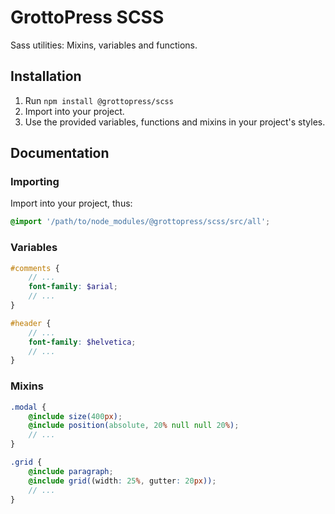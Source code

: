 # GrottoPress SCSS

Sass utilities: Mixins, variables and functions.

## Installation

1. Run `npm install @grottopress/scss`
1. Import into your project.
1. Use the provided variables, functions and mixins in your project's styles.

## Documentation

### Importing

Import into your project, thus:

```scss
@import '/path/to/node_modules/@grottopress/scss/src/all';
```

### Variables

```scss
#comments {
    // ...
    font-family: $arial;
    // ...
}

#header {
    // ...
    font-family: $helvetica;
    // ...
}
```

### Mixins

```scss
.modal {
    @include size(400px);
    @include position(absolute, 20% null null 20%);
    // ...
}

.grid {
    @include paragraph;
    @include grid((width: 25%, gutter: 20px));
    // ...
}
```
